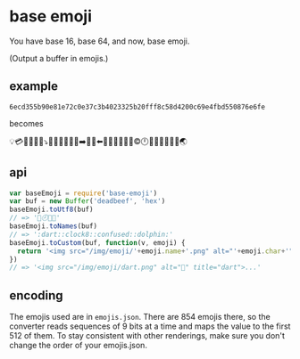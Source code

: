 # base emoji

You have base 16, base 64, and now, base emoji.

(Output a buffer in emojis.)

## example

`6ecd355b90e81e72c0e37c3b4023325b20fff8c58d4200c69e4fbd550876e6fe`

becomes

:bulb::credit_card::baggage_claim::boar::church::dizzy::arrow_heading_down::busstop::construction::department_store::candy::bank::bath::arrow_right::baby_bottle::boar::arrow_left::egg::dvd::cop::children_crossing::battery::100::copyright::clock12::birthday::confounded::blossom::abcd::cake::disappointed::earth_asia:

## api

```js
var baseEmoji = require('base-emoji')
var buf = new Buffer('deadbeef', 'hex')
baseEmoji.toUtf8(buf)
// => '🎯🕗😕🐬'
baseEmoji.toNames(buf)
// => ':dart::clock8::confused::dolphin:'
baseEmoji.toCustom(buf, function(v, emoji) {
  return '<img src="/img/emoji/'+emoji.name+'.png" alt="'+emoji.char+'" title="'+emoji.name+'">'
})
// => '<img src="/img/emoji/dart.png" alt="🎯" title="dart">...'
```

## encoding

The emojis used are in `emojis.json`. There are 854 emojis there, so the converter reads sequences of 9 bits at a time and maps the value to the first 512 of them. To stay consistent with other renderings, make sure you don't change the order of your emojis.json.
